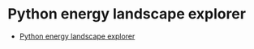 # Python energy landscape explorer



* [Python energy landscape explorer](https://github.com/pele-python/pele)
